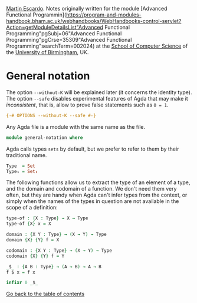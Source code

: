 
[Martin Escardo](Https://www.Cs.Bham.Ac.Uk/~mhe/).
Notes originally written for the module [Advanced Functional Programmin](https://program-and-modules-handbook.bham.ac.uk/webhandbooks/WebHandbooks-control-servlet?Action=getModuleDetailsList"Advanced Functional Programming"pgSubj=06"Advanced Functional Programming"pgCrse=35309"Advanced Functional Programming"searchTerm=002024)
at the [School of Computer Science](https://www.birmingham.ac.uk/schools/computer-science/index.aspx) of the [University of Birmingham](https://www.birmingham.ac.uk/index.aspx), UK.


# General notation

The option `--without-K` will be explained later (it concerns the identity type). The option `--safe` disables experimental features of Agda that may make it *inconsistent*, that is, allow to prove false statements such as `0 = 1`.

```agda
{-# OPTIONS --without-K --safe #-}
```

Any Agda file is a module with the same name as the file.

```agda
module general-notation where
```

Agda calls types `sets` by default, but we prefer to refer to them by their traditional name.

```agda
Type  = Set
Type₁ = Set₁
```
The following functions allow us to extract the type of an element of a type, and the domain and codomain of a function. We don't need them very often, but they are handy when Agda can't infer types from the context, or simply when the names of the types in question are not available in the scope of a definition:
```agda
type-of : {X : Type} → X → Type
type-of {X} x = X

domain : {X Y : Type} → (X → Y) → Type
domain {X} {Y} f = X

codomain : {X Y : Type} → (X → Y) → Type
codomain {X} {Y} f = Y

_$_ : {A B : Type} → (A → B) → A → B
f $ x = f x

infixr 0 _$_
```

[Go back to the table of contents](https://martinescardo.github.io/HoTTEST-Summer-School/)
